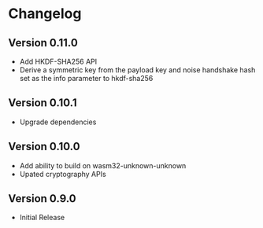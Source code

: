 # Changelog

## Version 0.11.0

- Add HKDF-SHA256 API
- Derive a symmetric key from the payload key and noise handshake hash set
  as the info parameter to hkdf-sha256

## Version 0.10.1

- Upgrade dependencies

## Version 0.10.0

- Add ability to build on wasm32-unknown-unknown
- Upated cryptography APIs

## Version 0.9.0

- Initial Release
